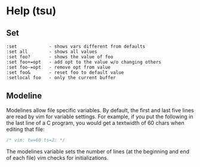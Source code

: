 
Help (tsu)
===

Set
---
 
```viml
:set            - shows vars different from defaults
:set all        - shows all values
:set foo?       - shows the value of foo
:set foo+=opt   - add opt to the value w/o changing others
:set foo-=opt   - remove opt from value
:set foo&       - reset foo to default value
:setlocal foo   - only the current buffer
```

Modeline
---

Modelines allow file specific variables. By default, the first
and last five lines are read by vim for variable settings. For
example, if you put the following in the last line of a C
program, you would get a textwidth of 60 chars when editing that
file:

```c
/* vim: tw=60 ts=2: */
```

The modelines variable sets the number of lines (at the beginning
and end of each file) vim checks for initializations.

